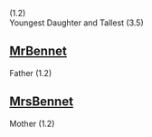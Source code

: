 (1.2)  
Youngest Daughter and Tallest (3.5)

[MrBennet](MrBennet.md)
-
Father (1.2)

[MrsBennet](MrsBennet.md)
-
Mother (1.2)